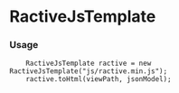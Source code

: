 # RactiveJsTemplate
### Usage
```
    RactiveJsTemplate ractive = new RactiveJsTemplate("js/ractive.min.js");
    ractive.toHtml(viewPath, jsonModel);
```